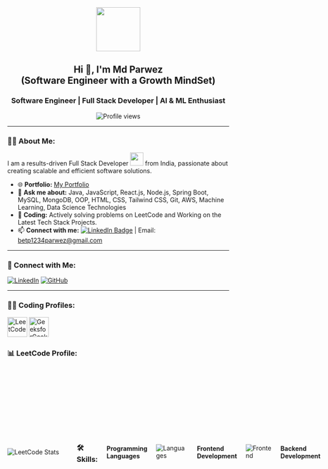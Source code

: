 <div id="header" align="center">
  <img src="https://media.giphy.com/media/M9gbBd9nbDrOTu1Mqx/giphy.gif" width="100"/>
</div>

<h2 align="center">Hi 👋, I'm Md Parwez  <br> (Software Engineer with a Growth MindSet) </h1>
<h3 align="center"> Software Engineer | Full Stack Developer | AI & ML Enthusiast</h3>

<p align="center">
  <img src="https://komarev.com/ghpvc/?username=mdparwez&label=Profile%20views&color=0e75b6&style=flat" alt="Profile views"/>
</p>

---

### 👨‍💻 About Me:

I am a results-driven Full Stack Developer <img src="https://media.giphy.com/media/WUlplcMpOCEmTGBtBW/giphy.gif" width="30"> from India, passionate about creating scalable and efficient software solutions.

- 🌐 **Portfolio:** [My Portfolio](https://mdparwezportfolio-website.vercel.app/)
- 💬 **Ask me about:** Java, JavaScript, React.js, Node.js, Spring Boot,  MySQL, MongoDB, OOP, HTML, CSS, Tailwind CSS, Git, AWS, Machine Learning, Data Science Technologies
- 🚀 **Coding:** Actively solving problems on LeetCode and Working on the Latest Tech Stack Projects.  
- 📫 **Connect with me:** 
  [![LinkedIn Badge](https://img.shields.io/badge/-parwez-blue?style=flat&logo=Linkedin&logoColor=white)](https://www.linkedin.com/in/md-parwez-3a44871b7/) 
  | Email: betp1234parwez@gmail.com

---

### 🚀 Connect with Me:

[![LinkedIn](https://skillicons.dev/icons?i=linkedin)](https://www.linkedin.com/in/md-parwez-3a44871b7)
[![GitHub](https://skillicons.dev/icons?i=github)](https://github.com/MdParwez)

---

### 👨‍💻 Coding Profiles:

<div>
  <a href="https://leetcode.com/imparwez/" target="_blank"><img src="https://firebasestorage.googleapis.com/v0/b/storage-2a9f1.appspot.com/o/github-readme-img%2F6.svg?alt=media&token=2e74ad55-57f2-40aa-adff-c46ea7a8b4c5" alt="LeetCode" height="45" width="45"/></a>
  <a href="https://auth.geeksforgeeks.org/user/imparwez/" target="_blank"><img src="https://firebasestorage.googleapis.com/v0/b/storage-2a9f1.appspot.com/o/github-readme-img%2F5.svg?alt=media&token=dcf0a6d1-d72b-4716-b119-5db5e169480c" alt="GeeksforGeeks" height="45" width="45"/></a>
</div>

### 📊 LeetCode Profile:

  

<div style="display: flex; justify-content: space-between; align-items: center; gap: 20px;">
  <!-- LeetCode Stats Card -->
  <div style="flex-shrink: 0;">
    <img src="https://leetcard.jacoblin.cool/imparwez?theme=dark&font=Nunito&ext=heatmap" alt="LeetCode Stats" />
  </div>
  
  <!-- Badges Section -->

  


---


### 🛠️ Skills:

#### Programming Languages

![Languages](https://skillicons.dev/icons?i=c,cpp,python,java,kotlin,js)

#### Frontend Development

![Frontend](https://skillicons.dev/icons?i=html,css,bootstrap,tailwind,js,ts,react,redux,angular,figma)

#### Backend Development

![Backend](https://skillicons.dev/icons?i=nodejs,express,mongo,mysql,firebase,aws,gcp)

#### Tools:

![Tools](https://skillicons.dev/icons?i=git,github,linux,androidstudio,docker,vscode,idea,md,ps)

#### Data Science:

![Data Science](https://skillicons.dev/icons?i=python,r,tensorflow,pytorch,keras,numpy,pandas,matplotlib,seaborn,scikit-learn)

---

### ⚡ My GitHub Stats


<div style="display: flex; justify-content: center; align-items: center; gap: 20px;">
  <!-- GitHub Streak Stats -->
  <div>
    <img src="http://github-readme-streak-stats.herokuapp.com?user=MdParwez&theme=dark&background=000000" alt="GitHub Streak" />
  </div>

  <!-- Top Languages Stats -->
  <div>
    <img src="https://github-readme-stats.vercel.app/api/top-langs/?username=MdParwez&layout=compact&theme=vision-friendly-dark" alt="Top Languages" />
  </div>
</div>


---

### 💡 What I’m Working On:

- Contributing to both frontend and backend development for web applications.
- Building projects using the Java, JavaScript, Node.js, React, Springboot, mySql, mongoDB and exploring new technologies.


---

Feel free to connect and explore my work! 🚀

<hr>

